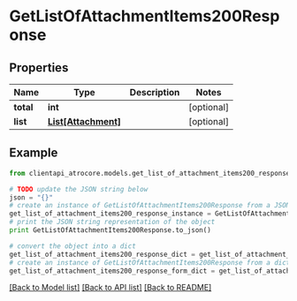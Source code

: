 # GetListOfAttachmentItems200Response


## Properties
Name | Type | Description | Notes
------------ | ------------- | ------------- | -------------
**total** | **int** |  | [optional] 
**list** | [**List[Attachment]**](Attachment.md) |  | [optional] 

## Example

```python
from clientapi_atrocore.models.get_list_of_attachment_items200_response import GetListOfAttachmentItems200Response

# TODO update the JSON string below
json = "{}"
# create an instance of GetListOfAttachmentItems200Response from a JSON string
get_list_of_attachment_items200_response_instance = GetListOfAttachmentItems200Response.from_json(json)
# print the JSON string representation of the object
print GetListOfAttachmentItems200Response.to_json()

# convert the object into a dict
get_list_of_attachment_items200_response_dict = get_list_of_attachment_items200_response_instance.to_dict()
# create an instance of GetListOfAttachmentItems200Response from a dict
get_list_of_attachment_items200_response_form_dict = get_list_of_attachment_items200_response.from_dict(get_list_of_attachment_items200_response_dict)
```
[[Back to Model list]](../README.md#documentation-for-models) [[Back to API list]](../README.md#documentation-for-api-endpoints) [[Back to README]](../README.md)



